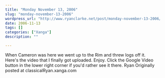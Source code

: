 ```yaml
---
title: "Monday November 13, 2006"
slug: "monday-november-13-2006"
wordpress_url: "http://www.ryanclarke.net/post/monday-november-13-2006/"
date: 2006-11-13
tags: []
categories: ["Xanga"]
description: ""

---
```


When Cameron was here we went up to the Rim and threw logs off it. Here's the video that I finally got uploaded. Enjoy.
Click the Google Video button in the lower right corner if you'd rather see it there.
Ryan
Originally posted at classicalRyan.xanga.com
